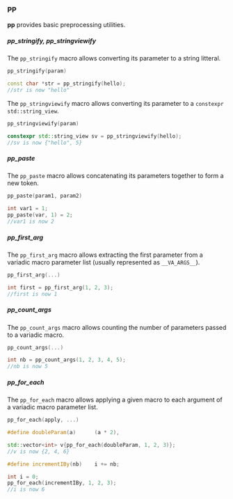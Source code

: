 ### PP

**pp** provides basic preprocessing utilities.

##### pp_stringify, pp_stringviewify
The `pp_stringify` macro allows converting its parameter to a string litteral.

```cpp
pp_stringify(param)
```
```cpp
const char *str = pp_stringify(hello);
//str is now "hello"
```

The `pp_stringviewify` macro allows converting its parameter to a `constexpr std::string_view`.

```cpp
pp_stringviewify(param)
```
```cpp
constexpr std::string_view sv = pp_stringviewify(hello);
//sv is now {"hello", 5}
```

##### pp_paste
The `pp_paste` macro allows concatenating its parameters together to form a new token.

```cpp
pp_paste(param1, param2)
```
```cpp
int var1 = 1;
pp_paste(var, 1) = 2;
//var1 is now 2
```

##### pp_first_arg
The `pp_first_arg` macro allows extracting the first parameter from a variadic macro parameter list (usually represented as `__VA_ARGS__`).

```cpp
pp_first_arg(...)
```
```cpp
int first = pp_first_arg(1, 2, 3);
//first is now 1
```

##### pp_count_args
The `pp_count_args` macro allows counting the number of parameters passed to a variadic macro.

```cpp
pp_count_args(...)
```
```cpp
int nb = pp_count_args(1, 2, 3, 4, 5);
//nb is now 5
```

##### pp_for_each
The `pp_for_each` macro allows applying a given macro to each argument of a variadic macro parameter list.

```cpp
pp_for_each(apply, ...)
```
```cpp
#define doubleParam(a)      (a * 2),

std::vector<int> v{pp_for_each(doubleParam, 1, 2, 3)};
//v is now {2, 4, 6}
```
```cpp
#define incrementIBy(nb)    i += nb;

int i = 0;
pp_for_each(incrementIBy, 1, 2, 3);
//i is now 6
```